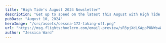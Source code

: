 ```yaml
---
title: "High Tide's August 2024 Newsletter"
description: "Get up to speed on the latest this August with High Tide!"
pubDate: "August 10, 2024"
heroImage: "/src/assets/cessna-172-taking-off.png"
url: "https://msg.flightschoolcrm.com/email-preview/sR3pjXdLKAppPONWswW9/Uex930XeNjNA9ZR3eF8V?time_stamp=1723211139195"
author: "Jessica Ward"
---
```


